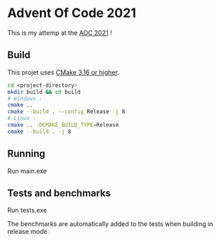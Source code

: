 # Advent Of Code 2021

This is my attemp at the [AOC 2021](https://adventofcode.com/2021) !

## Build

This projet uses [CMake 3.16 or higher](https://cmake.org/).

```bash
cd <project-directory>
mkdir build && cd build
# Windows :
cmake ..
cmake --build . --config Release -j 8
# Linux :
cmake .. -DCMAKE_BUILD_TYPE=Release
cmake --build . -j 8
```

## Running

Run main.exe

## Tests and benchmarks

Run tests.exe

The benchmarks are automatically added to the tests when building in release mode.
